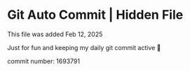# Git Auto Commit | Hidden File

This file was added Feb 12, 2025

Just for fun and keeping my daily git commit active 🤪

commit number: 1693791
